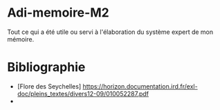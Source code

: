 # Adi-memoire-M2
Tout ce qui a été utile ou servi à l'élaboration du système expert de mon mémoire.

# Bibliographie

- [Flore des Seychelles] https://horizon.documentation.ird.fr/exl-doc/pleins_textes/divers12-09/010052287.pdf
- 
